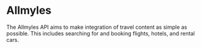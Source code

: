 # Allmyles
The Allmyles API aims to make integration of travel content as simple as possible. This includes searching for and booking flights, hotels, and rental cars.
